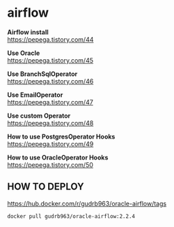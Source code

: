 # airflow

<b>Airflow install</b><br>
https://pepega.tistory.com/44 

<b>Use Oracle</b><br>
https://pepega.tistory.com/45 

<b>Use BranchSqlOperator</b><br>
https://pepega.tistory.com/46

<b>Use EmailOperator</b><br>
https://pepega.tistory.com/47

<b>Use custom Operator</b><br>
https://pepega.tistory.com/48

<b>How to use PostgresOperator Hooks</b><br>
https://pepega.tistory.com/49

<b>How to use OracleOperator Hooks</b><br>
https://pepega.tistory.com/50

## HOW TO DEPLOY

https://hub.docker.com/r/gudrb963/oracle-airflow/tags
```
docker pull gudrb963/oracle-airflow:2.2.4
```